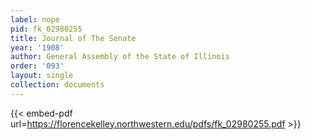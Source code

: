 ```yaml
---
label: nope
pid: fk_02980255
title: Journal of The Senate
year: '1908'
author: General Assembly of the State of Illinois
order: '093'
layout: single
collection: documents
---
```



{{< embed-pdf url=https://florencekelley.northwestern.edu/pdfs/fk_02980255.pdf >}}